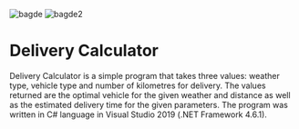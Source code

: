 ![bagde](https://img.shields.io/github/languages/top/AdamKad/KalkulatorDostaw) ![bagde2](https://img.shields.io/badge/.NET%20Framework-4.6.1-blue) 
# Delivery Calculator
Delivery Calculator is a simple program that takes three values: weather type, vehicle type and number of kilometres for delivery. The values returned are the optimal vehicle for the given weather and distance as well as the estimated delivery time for the given parameters.
The program was written in C# language in Visual Studio 2019 (.NET Framework 4.6.1).
